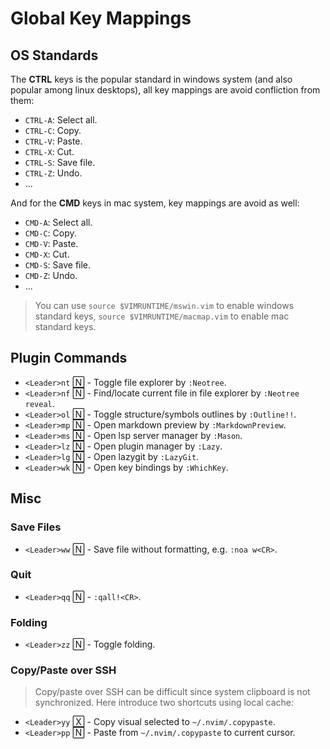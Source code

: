 # Global Key Mappings

## OS Standards

The **CTRL** keys is the popular standard in windows system (and also popular among linux desktops), all key mappings are avoid confliction from them:

- `CTRL-A`: Select all.
- `CTRL-C`: Copy.
- `CTRL-V`: Paste.
- `CTRL-X`: Cut.
- `CTRL-S`: Save file.
- `CTRL-Z`: Undo.
- ...

And for the **CMD** keys in mac system, key mappings are avoid as well:

- `CMD-A`: Select all.
- `CMD-C`: Copy.
- `CMD-V`: Paste.
- `CMD-X`: Cut.
- `CMD-S`: Save file.
- `CMD-Z`: Undo.
- ...

> You can use `source $VIMRUNTIME/mswin.vim` to enable windows standard keys, `source $VIMRUNTIME/macmap.vim` to enable mac standard keys.

## Plugin Commands

- `<Leader>nt` 🄽 - Toggle file explorer by `:Neotree`.
- `<Leader>nf` 🄽 - Find/locate current file in file explorer by `:Neotree reveal`.
- `<Leader>ol` 🄽 - Toggle structure/symbols outlines by `:Outline!!`.
- `<Leader>mp` 🄽 - Open markdown preview by `:MarkdownPreview`.
- `<Leader>ms` 🄽 - Open lsp server manager by `:Mason`.
- `<Leader>lz` 🄽 - Open plugin manager by `:Lazy`.
- `<Leader>lg` 🄽 - Open lazygit by `:LazyGit`.
- `<Leader>wk` 🄽 - Open key bindings by `:WhichKey`.

## Misc

### Save Files

- `<Leader>ww` 🄽 - Save file without formatting, e.g. `:noa w<CR>`.

### Quit

- `<Leader>qq` 🄽 - `:qall!<CR>`.

### Folding

- `<Leader>zz` 🄽 - Toggle folding.

### Copy/Paste over SSH

> Copy/paste over SSH can be difficult since system clipboard is not synchronized. Here introduce two shortcuts using local cache:

- `<Leader>yy` 🅇 - Copy visual selected to `~/.nvim/.copypaste`.
- `<Leader>pp` 🄽 - Paste from `~/.nvim/.copypaste` to current cursor.
